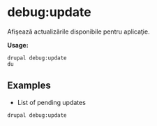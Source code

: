 # debug:update
Afişează actualizările disponibile pentru aplicaţie.

**Usage:**
```
drupal debug:update
du
```

## Examples
* List of pending updates
```
drupal debug:update
```
